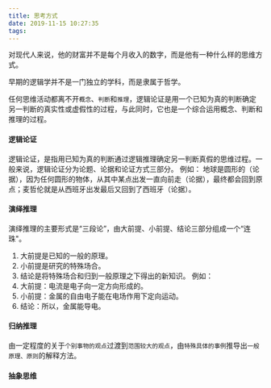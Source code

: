 ```yaml
---
title: 思考方式
date: 2019-11-15 10:27:35
tags:
---
```


对现代人来说，他的财富并不是每个月收入的数字，而是他有一种什么样的思维方式。

<!-- more -->

早期的逻辑学并不是一门独立的学科，而是隶属于哲学。

任何思维活动都离不开`概念`、`判断`和`推理`，逻辑论证是用一个已知为真的判断确定另一判断的真实性或虚假性的过程，与此同时，它也是一个综合运用概念、判断和推理的过程。

#### 逻辑论证
逻辑论证，是指用已知为真的判断通过逻辑推理确定另一判断真假的思维过程。一般来说，逻辑论证分为论题、论据和论证方式三部分。
例如：
地球是圆形的（论据），因为任何圆形的物体，从其中某点出发一直向前走（论据），最终都会回到原点；麦哲伦就是从西班牙出发最后又回到了西班牙（论据）。

#### 演绎推理
演绎推理的主要形式是“三段论”，由大前提、小前提、结论三部分组成一个“连珠"。
1. 大前提是已知的一般的原理。
2. 小前提是研究的特殊场合。
3. 结论是将特殊场合和归到一般原理之下得出的新知识。
例如：
1. 大前提：电流是电子向一定方向形成的。
2. 小前提：金属的自由电子能在电场作用下定向运动。
3. 结论：所以，金属能导电。

#### 归纳推理
由一定程度的关于`个别事物的观点`过渡到`范围较大的观点`，由`特殊具体的事例`推导出`一般原理、原则`的解释方法。


#### 抽象思维
